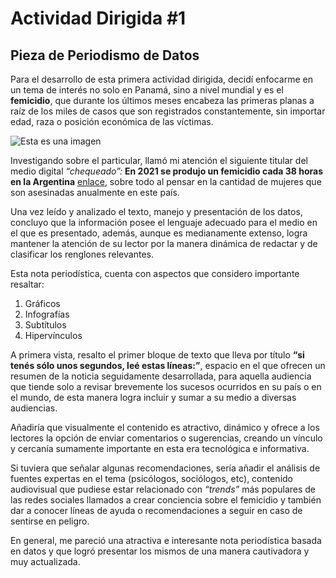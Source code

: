 # Actividad Dirigida #1

## Pieza de Periodismo de Datos 

Para el desarrollo de esta primera actividad dirigida, decidí enfocarme en un tema de interés no solo en Panamá, sino a nivel mundial y es el **femicidio**, que durante los últimos meses encabeza las primeras planas a raíz de los miles de casos que son registrados constantemente, sin importar edad, raza o posición económica de las víctimas. 

![Esta es una imagen](https://i0.wp.com/puroperiodismopanama.com/wp-content/uploads/2022/04/femicidio-ap-scaled-1.jpeg?resize=1024%2C640&ssl=1)

Investigando sobre el particular, llamó mi atención el siguiente titular del medio digital _“chequeado”:_  **En 2021 se produjo un femicidio cada 38 horas en la Argentina** [enlace](https://chequeado.com/el-explicador/en-2021-se-produjo-un-femicidio-cada-38-horas-en-la-argentina/), sobre todo al pensar en la cantidad de mujeres que son asesinadas anualmente en este país. 

Una vez leído y analizado el texto, manejo y presentación de los datos, concluyo que la información posee el lenguaje adecuado para el medio en el que es presentado, además, aunque es medianamente extenso, logra mantener la atención de su lector por la manera dinámica de redactar y de clasificar los renglones relevantes. 

Esta nota periodística, cuenta con aspectos que considero importante resaltar: 
1. Gráficos
2. Infografías
3. Subtítulos 
4. Hipervínculos

A primera vista, resalto el primer bloque de texto que lleva por título **“si tenés sólo unos segundos, leé estas líneas:”**, espacio en el que ofrecen un resumen de la noticia seguidamente desarrollada, para aquella audiencia que tiende solo a revisar brevemente los sucesos ocurridos en su país o en el mundo, de esta manera logra incluir y sumar a su medio a diversas audiencias. 

Añadiría que visualmente el contenido es atractivo, dinámico y ofrece a los lectores la opción de enviar comentarios o sugerencias, creando un vínculo y cercanía sumamente importante en esta era tecnológica e informativa. 

Si tuviera que señalar algunas recomendaciones, sería añadir el análisis de fuentes expertas en el tema (psicólogos, sociólogos, etc), contenido audiovisual que pudiese estar relacionado con _“trends”_ más populares de las redes sociales llamados a crear conciencia sobre el femicidio y también dar a conocer líneas de ayuda o recomendaciones a seguir en caso de sentirse en peligro.

En general, me pareció una atractiva e interesante nota periodística basada en datos y que logró presentar los mismos de una manera cautivadora y muy actualizada. 
